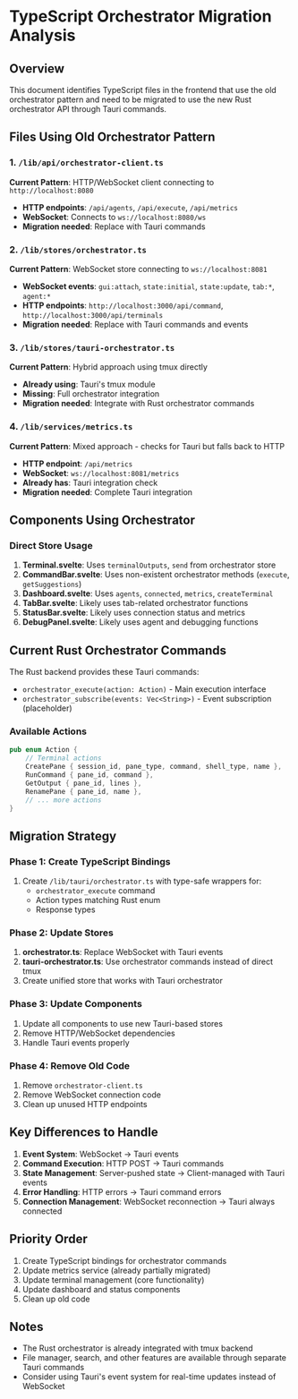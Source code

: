 # TypeScript Orchestrator Migration Analysis

## Overview
This document identifies TypeScript files in the frontend that use the old orchestrator pattern and need to be migrated to use the new Rust orchestrator API through Tauri commands.

## Files Using Old Orchestrator Pattern

### 1. `/lib/api/orchestrator-client.ts`
**Current Pattern**: HTTP/WebSocket client connecting to `http://localhost:8080`
- **HTTP endpoints**: `/api/agents`, `/api/execute`, `/api/metrics`
- **WebSocket**: Connects to `ws://localhost:8080/ws`
- **Migration needed**: Replace with Tauri commands

### 2. `/lib/stores/orchestrator.ts`
**Current Pattern**: WebSocket store connecting to `ws://localhost:8081`
- **WebSocket events**: `gui:attach`, `state:initial`, `state:update`, `tab:*`, `agent:*`
- **HTTP endpoints**: `http://localhost:3000/api/command`, `http://localhost:3000/api/terminals`
- **Migration needed**: Replace with Tauri commands and events

### 3. `/lib/stores/tauri-orchestrator.ts`
**Current Pattern**: Hybrid approach using tmux directly
- **Already using**: Tauri's tmux module
- **Missing**: Full orchestrator integration
- **Migration needed**: Integrate with Rust orchestrator commands

### 4. `/lib/services/metrics.ts`
**Current Pattern**: Mixed approach - checks for Tauri but falls back to HTTP
- **HTTP endpoint**: `/api/metrics`
- **WebSocket**: `ws://localhost:8081/metrics`
- **Already has**: Tauri integration check
- **Migration needed**: Complete Tauri integration

## Components Using Orchestrator

### Direct Store Usage
1. **Terminal.svelte**: Uses `terminalOutputs`, `send` from orchestrator store
2. **CommandBar.svelte**: Uses non-existent orchestrator methods (`execute`, `getSuggestions`)
3. **Dashboard.svelte**: Uses `agents`, `connected`, `metrics`, `createTerminal`
4. **TabBar.svelte**: Likely uses tab-related orchestrator functions
5. **StatusBar.svelte**: Likely uses connection status and metrics
6. **DebugPanel.svelte**: Likely uses agent and debugging functions

## Current Rust Orchestrator Commands

The Rust backend provides these Tauri commands:
- `orchestrator_execute(action: Action)` - Main execution interface
- `orchestrator_subscribe(events: Vec<String>)` - Event subscription (placeholder)

### Available Actions
```rust
pub enum Action {
    // Terminal actions
    CreatePane { session_id, pane_type, command, shell_type, name },
    RunCommand { pane_id, command },
    GetOutput { pane_id, lines },
    RenamePane { pane_id, name },
    // ... more actions
}
```

## Migration Strategy

### Phase 1: Create TypeScript Bindings
1. Create `/lib/tauri/orchestrator.ts` with type-safe wrappers for:
   - `orchestrator_execute` command
   - Action types matching Rust enum
   - Response types

### Phase 2: Update Stores
1. **orchestrator.ts**: Replace WebSocket with Tauri events
2. **tauri-orchestrator.ts**: Use orchestrator commands instead of direct tmux
3. Create unified store that works with Tauri orchestrator

### Phase 3: Update Components
1. Update all components to use new Tauri-based stores
2. Remove HTTP/WebSocket dependencies
3. Handle Tauri events properly

### Phase 4: Remove Old Code
1. Remove `orchestrator-client.ts`
2. Remove WebSocket connection code
3. Clean up unused HTTP endpoints

## Key Differences to Handle

1. **Event System**: WebSocket → Tauri events
2. **Command Execution**: HTTP POST → Tauri commands
3. **State Management**: Server-pushed state → Client-managed with Tauri events
4. **Error Handling**: HTTP errors → Tauri command errors
5. **Connection Management**: WebSocket reconnection → Tauri always connected

## Priority Order

1. Create TypeScript bindings for orchestrator commands
2. Update metrics service (already partially migrated)
3. Update terminal management (core functionality)
4. Update dashboard and status components
5. Clean up old code

## Notes

- The Rust orchestrator is already integrated with tmux backend
- File manager, search, and other features are available through separate Tauri commands
- Consider using Tauri's event system for real-time updates instead of WebSocket